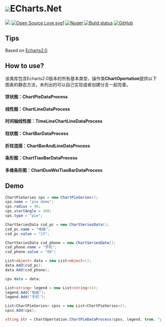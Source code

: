 # [![](https://raw.githubusercontent.com/xhanb/ECharts.Net/master/ECharts/logo.png)]()ECharts.Net

[![](https://img.shields.io/badge/.Net%20Standard%20-2.0-brightgreen.svg)](https://docs.microsoft.com/en-us/dotnet/standard/net-standard) 
[![Open Source Love svg1](https://badges.frapsoft.com/os/v1/open-source.svg?v=103)](https://github.com/ellerbrock/open-source-badges/)
[![Nuget](https://img.shields.io/nuget/dt/ECharts.Net.svg)](https://www.nuget.org/packages/ECharts.Net)
[![Build status](https://ci.appveyor.com/api/projects/status/xpeenxwe98ix0l1o/branch/master?svg=true)](https://ci.appveyor.com/project/xhanb/echarts-net/branch/master)
[![GitHub](https://img.shields.io/github/license/xhanb/ECharts.Net.svg)](https://github.com/xhanb/ECharts.Net/blob/master/LICENSE)

## Tips
Based on [Echarts2.0](https://echarts.baidu.com/echarts2/doc/doc.html)

## How to use?
该类库包含Echarts2.0版本的所有基本类型，操作类**ChartOpertation**提供以下图表的静态方法，未列出的可以自己实现或者创建分支一起完善。
#### 饼状图：ChartPieDataProcess
#### 线性图：ChartLineDataProcess
#### 时间轴线性图：TimeLineChartLineDataProcess
#### 柱状图：ChartBarDataProcess
#### 折柱混搭：ChartBarAndLineDataProcess
#### 条形图：ChartTiaoBarDataProcess
#### 多维条形图：ChartDuoWeiTiaoBarDataProcess

## Demo
```C#
ChartPieSeries cps = new ChartPieSeries();
cps.name = "pie demo";
cps.radius = 90;
cps.startAngle = 300;
cps.type = "pie"; 

ChartSeriesData csd_pc = new ChartSeriesData();
csd_pc.name = "电脑";
csd_pc.value = "23";

ChartSeriesData csd_phone = new ChartSeriesData();
csd_phone.name = "手机";
csd_phone.value = "88";

List<object> data = new List<object>();
data.Add(csd_pc);
data.Add(csd_phone);

cps.data = data; 

List<string> legend = new List<string>(4);
legend.Add("电脑");
legend.Add("手机"); 

List<ChartPieSeries> cpss = new List<ChartPieSeries>();
cpss.Add(cps); 

string str = ChartOpertation.ChartPieDataProcess(cpss, legend, true, "pie demo", "subtext", true);
```
